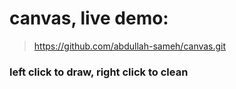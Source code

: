 # canvas, live demo:
> https://github.com/abdullah-sameh/canvas.git
### left click to draw, right click to clean
